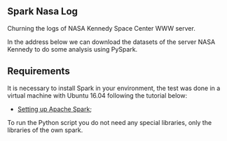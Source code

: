 ## Spark Nasa Log

Churning the logs of NASA Kennedy Space Center WWW server.

In the address below we can download the datasets of the server NASA Kennedy to do some analysis using PySpark.

## Requirements

It is necessary to install Spark in your environment, the test was done in a virtual machine with Ubuntu 16.04 following the tutorial below:

* [Setting up Apache Spark](https://www.inertia7.com/projects/36);

To run the Python script you do not need any special libraries, only the libraries of the own spark.

